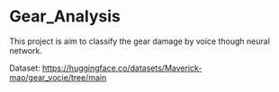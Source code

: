 # Gear_Analysis
This project is aim to classify the gear damage by voice though neural network.

Dataset:
https://huggingface.co/datasets/Maverick-mao/gear_vocie/tree/main
